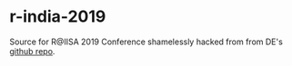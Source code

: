 # r-india-2019

Source for R@IISA 2019 Conference shamelessly hacked from from DE's
[github repo](https://github.com/eddelbuettel/rf2). 


